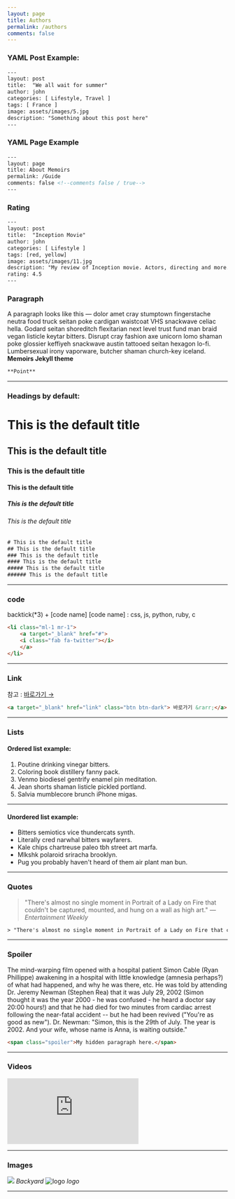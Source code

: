```yaml
---
layout: page
title: Authors
permalink: /authors
comments: false
---
```


### YAML Post Example:
```html
---
layout: post
title:  "We all wait for summer"
author: john
categories: [ Lifestyle, Travel ]
tags: [ France ]
image: assets/images/5.jpg
description: "Something about this post here"
---
```

### YAML Page Example
```html
---
layout: page
title: About Memoirs
permalink: /Guide
comments: false <!--comments false / true-->
---
```

### Rating
```html
---
layout: post
title:  "Inception Movie"
author: john
categories: [ Lifestyle ]
tags: [red, yellow]
image: assets/images/11.jpg
description: "My review of Inception movie. Actors, directing and more."
rating: 4.5
---
```

### Paragraph
A paragraph looks like this — dolor amet cray stumptown fingerstache neutra food truck seitan poke cardigan waistcoat VHS snackwave celiac hella. Godard seitan shoreditch flexitarian next level trust fund man braid vegan listicle keytar bitters. Disrupt cray fashion axe unicorn lomo shaman poke glossier keffiyeh snackwave austin tattooed seitan hexagon lo-fi. Lumbersexual irony vaporware, butcher shaman church-key iceland.
**Memoirs Jekyll theme**

```html
**Point**
```
***

### Headings by default:

# This is the default title
## This is the default title
### This is the default title
#### This is the default title
##### This is the default title
###### This is the default title

```html
# This is the default title
## This is the default title
### This is the default title
#### This is the default title
##### This is the default title
###### This is the default title
```

***

### code
backtick(*3) + [code name]
[code name] : css, js, python, ruby, c

```html
<li class="ml-1 mr-1">
    <a target="_blank" href="#">
    <i class="fab fa-twitter"></i>
    </a>
</li>
```

***

### Link
참고 : <a target="_blank" href="https://bootstrapstarter.com/jekyll-theme-memoirs/" class="btn btn-dark"> 바로가기 &rarr;</a>

```html
<a target="_blank" href="link" class="btn btn-dark"> 바로가기 &rarr;</a>
```

***

### Lists

#### Ordered list example:

1. Poutine drinking vinegar bitters.
2. Coloring book distillery fanny pack.
3. Venmo biodiesel gentrify enamel pin meditation.
4. Jean shorts shaman listicle pickled portland.
5. Salvia mumblecore brunch iPhone migas.

***

#### Unordered list example:

* Bitters semiotics vice thundercats synth.
* Literally cred narwhal bitters wayfarers.
* Kale chips chartreuse paleo tbh street art marfa.
* Mlkshk polaroid sriracha brooklyn.
* Pug you probably haven't heard of them air plant man bun.


***

### Quotes

> "There's almost no single moment in Portrait of a Lady on Fire that couldn't be captured, mounted, and hung on a wall as high art." <cite>— Entertainment Weekly</cite>

```html
> "There's almost no single moment in Portrait of a Lady on Fire that couldn't be captured, mounted, and hung on a wall as high art." <cite>— Entertainment Weekly</cite>
```
***

### Spoiler

The mind-warping film opened with a hospital patient Simon Cable (Ryan Phillippe) awakening in a <span class="spoiler"> hospital with little knowledge (amnesia perhaps?) of what had happened, and why he was there, etc. He was told by attending Dr. Jeremy Newman (Stephen Rea) that it was July 29, 2002 (Simon thought it was the year 2000 - he was confused - he heard a doctor say 20:00 hours!) and that he had died for two minutes from cardiac arrest following the near-fatal accident -- but he had been revived ("You're as good as new").</span> Dr. Newman: "Simon, this is the 29th of July. The year is 2002. And your wife, whose name is Anna, is waiting outside." 

```html
<span class="spoiler">My hidden paragraph here.</span>
```

***

### Videos

<iframe src="https://www.youtube.com/embed/iWowJBRMtpc" frameborder="0" allowfullscreen></iframe>

***

### Images

![](/assets/images/screenshot.jpg.jpg)
*Backyard*
<img src="{{ site.baseurl }}/{{ site.logo }}" alt="logo">
*logo*

***

